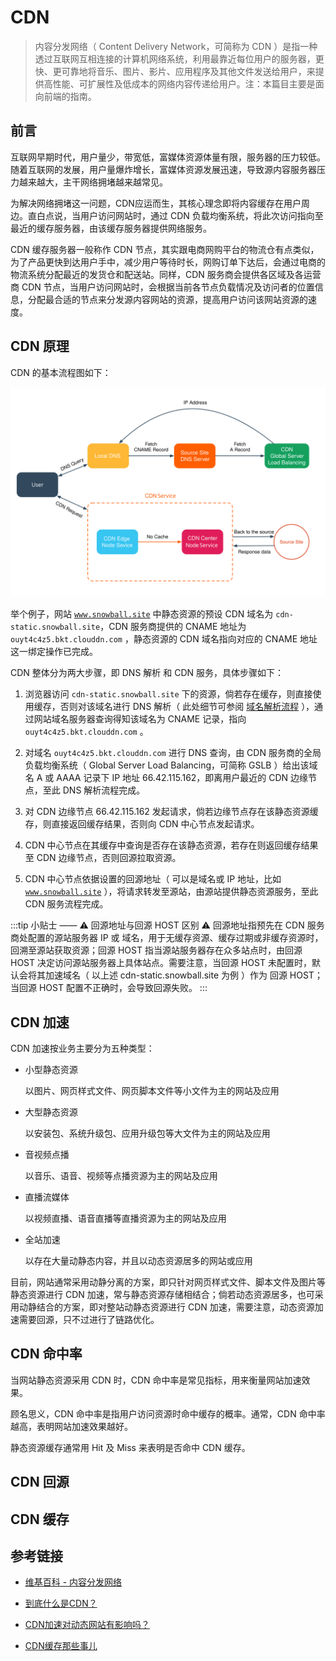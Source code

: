 # CDN

> 内容分发网络（ Content Delivery Network，可简称为 CDN ）是指一种透过互联网互相连接的计算机网络系统，利用最靠近每位用户的服务器，更快、更可靠地将音乐、图片、影片、应用程序及其他文件发送给用户，来提供高性能、可扩展性及低成本的网络内容传递给用户。注：本篇目主要是面向前端的指南。

## 前言

互联网早期时代，用户量少，带宽低，富媒体资源体量有限，服务器的压力较低。随着互联网的发展，用户量爆炸增长，富媒体资源发展迅速，导致源内容服务器压力越来越大，主干网络拥堵越来越常见。

为解决网络拥堵这一问题，CDN应运而生，其核心理念即将内容缓存在用户周边。直白点说，当用户访问网站时，通过 CDN 负载均衡系统，将此次访问指向至最近的缓存服务器，由该缓存服务器提供网络服务。

CDN 缓存服务器一般称作 CDN 节点，其实跟电商网购平台的物流仓有点类似，为了产品更快到达用户手中，减少用户等待时长，网购订单下达后，会通过电商的物流系统分配最近的发货仓和配送站。同样，CDN 服务商会提供各区域及各运营商 CDN 节点，当用户访问网站时，会根据当前各节点负载情况及访问者的位置信息，分配最合适的节点来分发源内容网站的资源，提高用户访问该网站资源的速度。

## CDN 原理

CDN 的基本流程图如下：

![](./img/cdn_flow.svg)

举个例子，网站 <code>www.snowball.site</code> 中静态资源的预设 CDN 域名为 <code>cdn-static.snowball.site</code>，CDN 服务商提供的 CNAME 地址为 <code>ouyt4c4z5.bkt.clouddn.com</code> ，静态资源的 CDN 域名指向对应的 CNAME 地址这一绑定操作已完成。

CDN 整体分为两大步骤，即 DNS 解析 和 CDN 服务，具体步骤如下：

1. 浏览器访问 <code>cdn-static.snowball.site</code> 下的资源，倘若存在缓存，则直接使用缓存，否则对该域名进行 DNS 解析（ 此处细节可参阅 [域名解析流程](/engineering/domain.html#解析流程) ），通过网站域名服务器查询得知该域名为 CNAME 记录，指向 <code>ouyt4c4z5.bkt.clouddn.com</code> 。

2. 对域名 <code>ouyt4c4z5.bkt.clouddn.com</code> 进行 DNS 查询，由 CDN 服务商的全局负载均衡系统（ Global Server Load Balancing，可简称 GSLB ）给出该域名 A 或 AAAA 记录下 IP 地址 66.42.115.162，即离用户最近的 CDN 边缘节点，至此 DNS 解析流程完成。

3. 对 CDN 边缘节点 66.42.115.162 发起请求，倘若边缘节点存在该静态资源缓存，则直接返回缓存结果，否则向 CDN 中心节点发起请求。

4. CDN 中心节点在其缓存中查询是否存在该静态资源，若存在则返回缓存结果至 CDN 边缘节点，否则回源拉取资源。

5. CDN 中心节点依据设置的回源地址（ 可以是域名或 IP 地址，比如 <code>www.snowball.site</code> ），将请求转发至源站，由源站提供静态资源服务，至此 CDN 服务流程完成。

:::tip 小贴士 —— ⚠️ 回源地址与回源 HOST 区别 ⚠️
回源地址指预先在 CDN 服务商处配置的源站服务器 IP 或 域名，用于无缓存资源、缓存过期或非缓存资源时，回溯至源站获取资源；回源 HOST 指当源站服务器存在众多站点时，由回源 HOST 决定访问源站服务器上具体站点。需要注意，当回源 HOST 未配置时，默认会将其加速域名（ 以上述 cdn-static.snowball.site 为例 ）作为 回源 HOST；当回源 HOST 配置不正确时，会导致回源失败。
:::

## CDN 加速

CDN 加速按业务主要分为五种类型：

- 小型静态资源

  以图片、网页样式文件、网页脚本文件等小文件为主的网站及应用

- 大型静态资源
  
  以安装包、系统升级包、应用升级包等大文件为主的网站及应用

- 音视频点播
  
  以音乐、语音、视频等点播资源为主的网站及应用

- 直播流媒体
  
  以视频直播、语音直播等直播资源为主的网站及应用

- 全站加速
  
  以存在大量动静态内容，并且以动态资源居多的网站或应用

目前，网站通常采用动静分离的方案，即只针对网页样式文件、脚本文件及图片等静态资源进行 CDN 加速，常与静态资源存储相结合；倘若动态资源居多，也可采用动静结合的方案，即对整站动静态资源进行 CDN 加速，需要注意，动态资源加速需要回源，只不过进行了链路优化。

## CDN 命中率

当网站静态资源采用 CDN 时，CDN 命中率是常见指标，用来衡量网站加速效果。

顾名思义，CDN 命中率是指用户访问资源时命中缓存的概率。通常，CDN 命中率越高，表明网站加速效果越好。

静态资源缓存通常用 Hit 及 Miss 来表明是否命中 CDN 缓存。



## CDN 回源

## CDN 缓存

## 参考链接

- [维基百科 - 内容分发网络](https://zh.wikipedia.org/wiki/%E5%85%A7%E5%AE%B9%E5%82%B3%E9%81%9E%E7%B6%B2%E8%B7%AF)

- [到底什么是CDN？](https://zhuanlan.zhihu.com/p/52362950)

- [CDN加速对动态网站有影响吗？](https://www.zhihu.com/question/20024922)

- [CDN缓存那些事儿](http://genie88.github.io/2015/11/03/talk-about-content-delivery-network-and-caches/)
